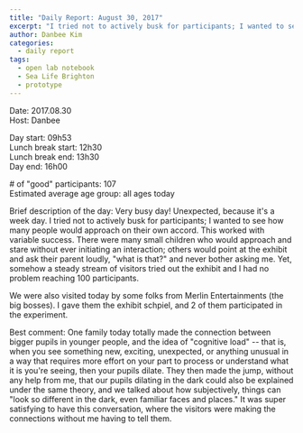 ```yaml
---
title: "Daily Report: August 30, 2017"
excerpt: "I tried not to actively busk for participants; I wanted to see how many people would approach on their own accord."
author: Danbee Kim
categories:
  - daily report
tags:
  - open lab notebook
  - Sea Life Brighton
  - prototype
---
```


Date: 2017.08.30   
Host: Danbee  

Day start: 09h53   
Lunch break start: 12h30    
Lunch break end: 13h30  
Day end: 16h00  

\# of "good" participants: 107  
Estimated average age group: all ages today

Brief description of the day: Very busy day! Unexpected, because it's a week day. I tried not to actively busk for participants; I wanted to see how many people would approach on their own accord. This worked with variable success. There were many small children who would approach and stare without ever initiating an interaction; others would point at the exhibit and ask their parent loudly, "what is that?" and never bother asking me. Yet, somehow a steady stream of visitors tried out the exhibit and I had no problem reaching 100 participants. 

We were also visited today by some folks from Merlin Entertainments (the big bosses). I gave them the exhibit schpiel, and 2 of them participated in the experiment. 

Best comment: One family today totally made the connection between bigger pupils in younger people, and the idea of "cognitive load" -- that is, when you see something new, exciting, unexpected, or anything unusual in a way that requires more effort on your part to process or understand what it is you're seeing, then your pupils dilate. They then made the jump, without any help from me, that our pupils dilating in the dark could also be explained under the same theory, and we talked about how subjectively, things can "look so different in the dark, even familiar faces and places." It was super satisfying to have this conversation, where the visitors were making the connections without me having to tell them. 
